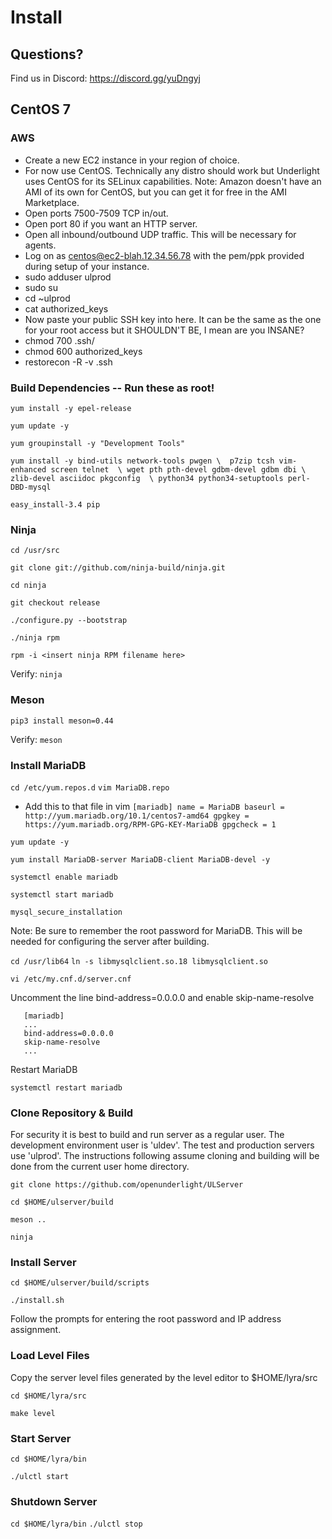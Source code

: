 # Install

## Questions?
Find us in Discord: https://discord.gg/yuDngyj

## CentOS 7

### AWS
* Create a new EC2 instance in your region of choice. 
* For now use CentOS. Technically any distro should work but Underlight uses CentOS for its SELinux capabilities. Note: Amazon doesn't have an AMI of its own for CentOS, but you can get it for free in the AMI Marketplace.
* Open ports 7500-7509 TCP in/out.
* Open port 80 if you want an HTTP server.
* Open all inbound/outbound UDP traffic. This will be necessary for agents.
* Log on as centos@ec2-blah.12.34.56.78 with the pem/ppk provided during setup of your instance.
* sudo adduser ulprod
* sudo su
* cd ~ulprod
* cat authorized_keys
* Now paste your public SSH key into here. It can be the same as the one for your root access but it SHOULDN'T BE, I mean are you INSANE?
* chmod 700 .ssh/
* chmod 600 authorized_keys
* restorecon -R -v .ssh

### Build Dependencies -- Run these as root!

`yum install -y epel-release`

`yum update -y`

`yum groupinstall -y "Development Tools"`

`yum install -y bind-utils network-tools pwgen \ 
                p7zip tcsh vim-enhanced screen telnet  \
                wget pth pth-devel gdbm-devel gdbm dbi \
                zlib-devel asciidoc pkgconfig  \
                python34 python34-setuptools perl-DBD-mysql`

`easy_install-3.4 pip`

### Ninja

`cd /usr/src`

`git clone git://github.com/ninja-build/ninja.git`

`cd ninja`

`git checkout release`

`./configure.py --bootstrap`

`./ninja rpm`

`rpm -i <insert ninja RPM filename here>`

Verify: `ninja`

### Meson

`pip3 install meson=0.44`

Verify: `meson`

### Install MariaDB

`cd /etc/yum.repos.d`
`vim MariaDB.repo`
* Add this to that file in vim
`[mariadb]
name = MariaDB
baseurl = http://yum.mariadb.org/10.1/centos7-amd64
gpgkey = https://yum.mariadb.org/RPM-GPG-KEY-MariaDB
gpgcheck = 1
`

`yum update -y`

`yum install MariaDB-server MariaDB-client MariaDB-devel -y`

`systemctl enable mariadb`

`systemctl start mariadb`

`mysql_secure_installation`

Note: Be sure to remember the root password for MariaDB. This will be needed
for configuring the server after building.

`cd /usr/lib64`
`ln -s libmysqlclient.so.18 libmysqlclient.so`

`vi /etc/my.cnf.d/server.cnf`

Uncomment the line bind-address=0.0.0.0 and enable skip-name-resolve

```
   [mariadb]
   ...
   bind-address=0.0.0.0
   skip-name-resolve
   ...
```

Restart MariaDB

`systemctl restart mariadb`

### Clone Repository & Build

For security it is best to build and run server as a regular user. The 
development environment user is 'uldev'. The test and production servers use 
'ulprod'. The instructions following assume cloning and building will be done 
from the current user home directory.

`git clone https://github.com/openunderlight/ULServer`

`cd $HOME/ulserver/build`

`meson ..`

`ninja`

### Install Server

`cd $HOME/ulserver/build/scripts`

`./install.sh`

Follow the prompts for entering the root password and IP address assignment.

### Load Level Files

Copy the server level files generated by the level editor to $HOME/lyra/src

`cd $HOME/lyra/src`

`make level`

### Start Server

`cd $HOME/lyra/bin`

`./ulctl start`

### Shutdown Server

`cd $HOME/lyra/bin`
`./ulctl stop`
